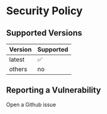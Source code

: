 # Security Policy

## Supported Versions

| Version | Supported          |
| ------- | ------------------ |
| latest  | :white_check_mark: |
| others  | no                 |

## Reporting a Vulnerability

Open a Github issue
